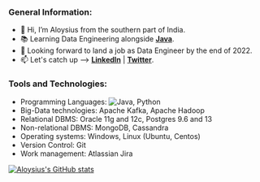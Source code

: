 ### General Information:

- :wave: Hi, I’m Aloysius from the southern part of India.
- :books: Learning Data Engineering alongside [**Java**](https://www.oracle.com/in/java/).
- :briefcase: Looking forward to land a job as Data Engineer by the end of 2022.
- :mailbox: Let's catch up --> [**LinkedIn**](https://www.linkedin.com/in/aloysius-vidhun-mon) | [**Twitter**](https://twitter.com/aloysius_05).


### Tools and Technologies:

- Programming Languages: ![Java](https://img.shields.io/badge/java-%23ED8B00.svg?style=flat&logo=java&logoColor=white), Python
- Big-Data technologies: Apache Kafka, Apache Hadoop
- Relational DBMS: Oracle 11g and 12c, Postgres 9.6 and 13
- Non-relational DBMS: MongoDB, Cassandra
- Operating systems: Windows, Linux (Ubuntu, Centos)
- Version Control: Git
- Work management: Atlassian Jira

[![Aloysius's GitHub stats](https://github-readme-stats.vercel.app/api?username=Trojan0101&hide=contribs,prs&show_icons=true&theme=tokyonight)](https://github.com/Trojan0101)

<!---
Trojan0101/Trojan0101 is a ✨ special ✨ repository because its `README.md` (this file) appears on your GitHub profile.
You can click the Preview link to take a look at your changes.
--->
